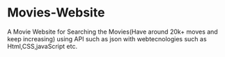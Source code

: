 # Movies-Website
A Movie Website for Searching the Movies(Have around 20k+ moves and keep increasing) using API such as json with webtecnologies such as Html,CSS,javaScript etc.

